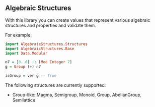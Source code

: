 ## Algebraic Structures

With this library you can create values that represent various algebraic structures and properties and validate them.

For example:
```haskell
import AlgebraicStructures.Structures
import AlgebraicStructures.Base
import Data.Modular

n7 = [0..6] :: [Mod Integer 7]
g = Group (+) n7

isGroup = ver g -- True
```

The following structures are currently supported:
- Group-like: Magma, Semigroup, Monoid, Group, AbelianGroup, Semilattice

